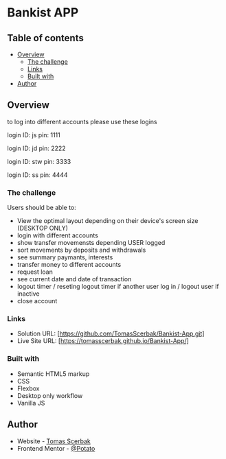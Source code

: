 # Bankist APP

## Table of contents

- [Overview](#overview)
  - [The challenge](#the-challenge)
  - [Links](#links)
  - [Built with](#built-with)
- [Author](#author)

## Overview

to log into different accounts please use these logins

login ID: js
pin: 1111

login ID: jd
pin: 2222

login ID: stw
pin: 3333

login ID: ss
pin: 4444

### The challenge

Users should be able to:

- View the optimal layout depending on their device's screen size (DESKTOP ONLY)
- login with different accounts
- show transfer movemensts depending USER logged
- sort movements by deposits and withdrawals
- see summary paymants, interests
- transfer money to different accounts
- request loan
- see current date and date of transaction
- logout timer / reseting logout timer if another user log in / logout user if inactive
- close account

### Links

- Solution URL: [https://github.com/TomasScerbak/Bankist-App.git]
- Live Site URL: [https://tomasscerbak.github.io/Bankist-App/]

### Built with

- Semantic HTML5 markup
- CSS
- Flexbox
- Desktop only workflow
- Vanilla JS

## Author

- Website - [Tomas Scerbak](https://tomasscerbak.github.io/tomas-scerbak-portfolio/)
- Frontend Mentor - [@Potato](https://www.frontendmentor.io/profile/TomasScerbak)
